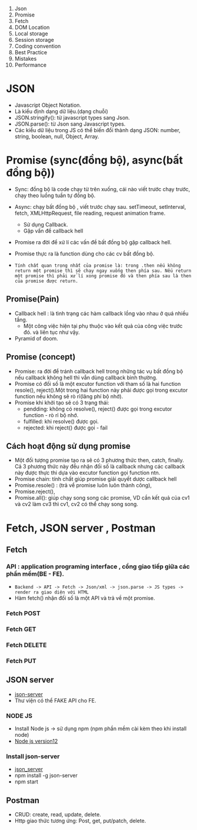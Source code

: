 1. Json
2. Promise
3. Fetch
4. DOM Location
5. Local storage
6. Session storage
7. Coding convention
8. Best  Practice
9. Mistakes
10. Performance

# JSON
+ Javascript Object Notation.
+ Là kiểu định dạng dữ liệu.(dạng chuỗi)
+ JSON.stringify(): từ javascript types sang Json.
+ JSON.parse(): từ Json sang Javascript types.
+ Các kiểu dữ liệu trong JS có thể biến đổi thành dạng JSON: number, string, boolean, null, Object, Array.

# Promise (sync(đồng bộ), async(bất đồng bộ)) 
+ Sync: đồng bộ là code chạy từ trên xuống, cái nào viết trước chạy trước, chạy theo luồng tuần tự đồng bộ.
+ Async: chạy bất đồng bộ , viết trước chạy sau. setTimeout, setInterval, fetch, XMLHttpRequest, file reading, request animation frame.
  + Sử dụng Callback.
  + Gặp vấn đề callback hell

+ Promise ra đời để xử lí các vấn đề bất đồng bộ gặp callback hell.
+ Promise thực ra là function dùng cho các cv bất đồng bộ.
+ `Tính chất quan trọng nhất của promise là: trong .then nếu không return một promise thì sẽ chạy ngay xuống then phía sau. Nếu return một promise thì phải xử lí xong promise đó và then phía sau là then của promise được return.`

## Promise(Pain)
+ Callback hell : là tình trạng các hàm callback lồng vào nhau ở quá nhiều tầng.
  + Một công việc hiện tại phụ thuộc vào kết quả của công việc trước đó. và liên tục như vậy.
+ Pyramid of doom.

## Promise (concept)
+ Promise: ra đời để tránh callback hell  trong những tác vụ bất đồng bộ nếu callback không hell thì vẫn dùng callback bình thường.
+ Promise có đối số là một excutor function với tham số là hai function resole(), reject().Một trong hai function này phải được gọi trong excutor function nếu không sẽ rò rỉ(lãng phí bộ nhớ).
+ Promise khi khởi tạo sẽ có 3 trạng thái:
  + pendding: không có resolve(), reject() được gọi trong excutor function - rò rỉ bộ nhớ.
  + fulfilled: khi resolve() được gọi.
  + rejected: khi reject() được gọi - fail
## Cách hoạt động sử dụng promise
+ Một đối tượng promise tạo ra sẽ có 3 phương thức then, catch, finally. Cả 3 phương thức này đều nhận đối số là callback nhưng các callback này được thực thi dựa vào excutor function gọi function ntn.
+ Promise chain: tính chất giúp promise giải quyết dược callback hell
+ Promise.resole() : (trả vể promise luôn luôn thành công),
+ Promise.reject(), 
+ Promise.all(): giúp chạy song song các promise, VD cần kết quả của cv1 và cv2 làm cv3 thì cv1, cv2 có thể chạy song song.

# Fetch, JSON server , Postman 
## Fetch
### API : application programing interface , cổng giao tiếp giữa các phần mềm(BE - FE).
+ `Backend -> API -> Fetch -> Json/xml -> json.parse -> JS types -> render ra giao diện với HTML`
+ Hàm fetch() nhận đối số là một API và trả về một promise.

### Fetch POST 
### Fetch GET 
### Fetch DELETE 
### Fetch PUT 


## JSON server 
+ [json-server](https://github.com/typicode/json-server)
+ Thư viện có thể FAKE API cho FE.

### NODE JS 
+ Install Node js -> sử dụng npm (npm phần mềm cài kèm theo khi install node)
+ [Node js version12](https://computingforgeeks.com/how-to-install-nodejs-on-ubuntu-debian-linux-mint/)
### Install json-server 
+ [json_server](https://github.com/typicode/json-server)
+ npm install -g json-server 
+ npm start 
## Postman 
+ CRUD: create, read, update, delete.
+ Http giao thức tương ứng: Post, get, put/patch, delete.

